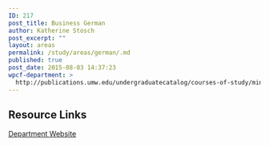 ```yaml
---
ID: 217
post_title: Business German
author: Katherine Stosch
post_excerpt: ""
layout: areas
permalink: /study/areas/german/.md
published: true
post_date: 2015-08-03 14:37:23
wpcf-department: >
  http://publications.umw.edu/undergraduatecatalog/courses-of-study/minors/business-german/
---
```


<!-- Types Custom Fields: -->

<!-- resource-links -->
## Resource Links

<!-- department -->
[Department Website](http://publications.umw.edu/undergraduatecatalog/courses-of-study/minors/business-german/)

<!-- End department -->

<!-- End resource-links -->

<!-- End Types Custom Fields -->